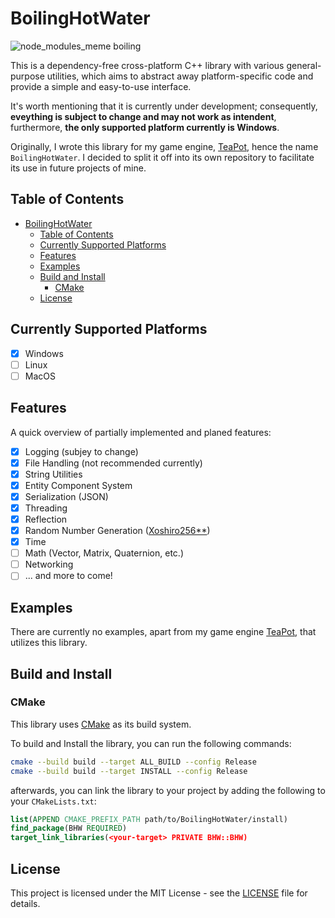 # BoilingHotWater

![node_modules_meme boiling](https://github.com/siveryt/BoilingHotWater/assets/50551841/8d1253a7-f8a6-472a-be33-f3799d2beb86)

This is a dependency-free cross-platform C++ library with various general-purpose utilities, which aims to abstract away platform-specific code and provide a simple and easy-to-use interface.

It's worth mentioning that it is currently under development; consequently, **eveything is subject to change and may not work as intendent**, furthermore, **the only supported platform currently is Windows**.

Originally, I wrote this library for my game engine, [TeaPot](https://github.com/NextLegacy/Engine), hence the name `BoilingHotWater`. I decided to split it off into its own repository to facilitate its use in future projects of mine.

## Table of Contents
- [BoilingHotWater](#boilinghotwater)
  - [Table of Contents](#table-of-contents)
  - [Currently Supported Platforms](#currently-supported-platforms)
  - [Features](#features)
  - [Examples](#examples)
  - [Build and Install](#build-and-install)
    - [CMake](#cmake)
  - [License](#license)

## Currently Supported Platforms
- [X] Windows
- [ ] Linux
- [ ] MacOS

## Features

A quick overview of partially implemented and planed features:

- [X] Logging (subjey to change)
- [X] File Handling (not recommended currently)
- [X] String Utilities
- [X] Entity Component System 
- [X] Serialization (JSON)
- [X] Threading
- [X] Reflection
- [X] Random Number Generation ([Xoshiro256**](https://prng.di.unimi.it/))
- [X] Time
- [ ] Math (Vector, Matrix, Quaternion, etc.)
- [ ] Networking
- [ ] ... and more to come!

## Examples
  
There are currently no examples, apart from my game engine [TeaPot](https://github.com/NextLegacy/Engine), that utilizes this library.

## Build and Install

### CMake

This library uses [CMake](https://cmake.org/) as its build system.

To build and Install the library, you can run the following commands:

```bash	
cmake --build build --target ALL_BUILD --config Release
cmake --build build --target INSTALL --config Release
```

afterwards, you can link the library to your project by adding the following to your `CMakeLists.txt`:

```cmake
list(APPEND CMAKE_PREFIX_PATH path/to/BoilingHotWater/install)
find_package(BHW REQUIRED)
target_link_libraries(<your-target> PRIVATE BHW::BHW)
```

## License

This project is licensed under the MIT License - see the [LICENSE](LICENSE) file for details.
